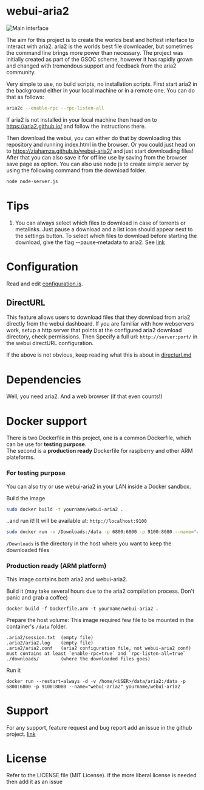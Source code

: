 webui-aria2
===========

![Main interface](/screenshots/overview.png?raw=true)

The aim for this project is to create the worlds best and hottest interface to interact with aria2. aria2 is the worlds best file downloader, but sometimes the command line brings more power than necessary. The project was initially created as part of the GSOC scheme, however it has rapidly grown and changed with tremendous support and feedback from the aria2 community.

Very simple to use, no build scripts, no installation scripts. First start aria2 in the background either in your local machine or in a remote one. You can do that as follows:
````bash
aria2c --enable-rpc --rpc-listen-all
````


If aria2 is not installed in your local machine then head on to https://aria2.github.io/ and follow the instructions there.

Then download the webui, you can either do that by downloading this repository and running index.html in the browser. Or you could just head on to https://ziahamza.github.io/webui-aria2/ and just start downloading files! After that you can also save it for offline use by saving from the browser save page as option. You can also use node js to create simple server by using the following command from the download folder.
````bash
node node-server.js
````

Tips
====
1. You can always select which files to download in case of torrents or metalinks. Just pause a download and a list icon should appear next to the settings button. To select which files to download before starting the download, give the flag --pause-metadata to aria2. See [link](https://aria2.github.io/manual/en/html/aria2c.html#cmdoption--pause-metadata)

Configuration
=============
Read and edit [configuration.js](configuration.js).

DirectURL
---------
This feature allows users to download files that they download from aria2 directly from the webui dashboard. If you are familiar with how webservers work, setup a http server that points at the configured aria2 download directory, check permissions. Then Specify a full url: ```http://server:port/``` in the webui directURL configuration.

If the above is not obvious, keep reading what this is about in [directurl.md](directurl.md)

Dependencies
============
Well, you need aria2. And a web browser (if that even counts!)

Docker support
==============
There is two Dockerfile in this project, one is a common Dockerfile, which can be use for **testing purpose**.<br>
The second is a **production ready** Dockerfile for raspberry and other ARM plateforms.

### For testing purpose

You can also try or use webui-aria2 in your LAN inside a Docker sandbox.

Build the image

````bash
sudo docker build -t yourname/webui-aria2 .
````

..and run it! It will be available at: `http://localhost:9100`

````bash
sudo docker run -v /Downloads:/data -p 6800:6800 -p 9100:8080 --name="webui-aria2" yourname/webui-aria2
````

`/Downloads` is the directory in the host where you want to keep the downloaded files

### Production ready (ARM platform)

This image contains both aria2 and webui-aria2.

Build it (may take several hours due to the aria2 compilation process. Don't panic and grab a coffee)
```
docker build -f Dockerfile.arm -t yourname/webui-aria2 .
```
Prepare the host volume:
This image required few file to be mounted in the container's `/data` folder.
```
.aria2/session.txt  (empty file)
.aria2/aria2.log    (empty file)
.aria2/aria2.conf   (aria2 configuration file, not webui-aria2 conf) must contains at least `enable-rpc=true` and `rpc-listen-all=true`
./downloads/        (where the downloaded files goes)
```

Run it
```
docker run --restart=always -d -v /home/<USER>/data/aria2:/data -p 6800:6800 -p 9100:8080 --name="webui-aria2" yourname/webui-aria2
```

Support
=======
For any support, feature request and bug report add an issue in the github project. [link](https://github.com/ziahamza/webui-aria2/issues)

License
=======
Refer to the LICENSE file (MIT License). If the more liberal license is needed then add it as an issue
